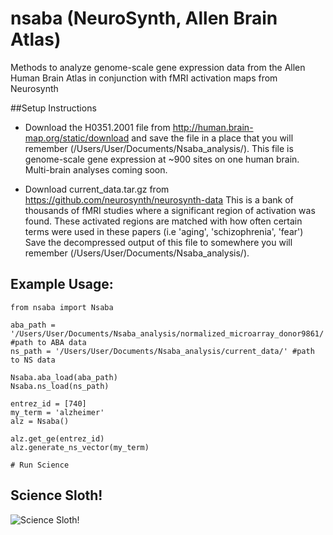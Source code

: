 # nsaba (NeuroSynth, Allen Brain Atlas)

Methods to analyze genome-scale gene expression data from the Allen Human Brain Atlas in conjunction with fMRI activation maps from Neurosynth


##Setup Instructions

- Download the H0351.2001 file from http://human.brain-map.org/static/download and save the file in a place that you will remember (/Users/User/Documents/Nsaba_analysis/).
This file is genome-scale gene expression at ~900 sites on one human brain. Multi-brain analyses coming soon.

- Download current_data.tar.gz from https://github.com/neurosynth/neurosynth-data This is a bank of thousands of fMRI studies where a significant region of activation was found. These activated regions are matched with how often certain terms were used in these papers (i.e 'aging', 'schizophrenia', 'fear')
Save the decompressed output of this file to somewhere you will remember (/Users/User/Documents/Nsaba_analysis/).


## Example Usage:

    from nsaba import Nsaba

    aba_path = '/Users/User/Documents/Nsaba_analysis/normalized_microarray_donor9861/' #path to ABA data
    ns_path = '/Users/User/Documents/Nsaba_analysis/current_data/' #path to NS data

    Nsaba.aba_load(aba_path)
    Nsaba.ns_load(ns_path)

    entrez_id = [740]
	my_term = 'alzheimer'
    alz = Nsaba()
    
    alz.get_ge(entrez_id)
    alz.generate_ns_vector(my_term)
    
    # Run Science
    
## Science Sloth!    
![Science Sloth!](http://gifts.worldwildlife.org/gift-center/Images/large-species-photo/large-Three-toed-Sloth-photo.jpg 
    "Science Sloth preparing to do Science!")


